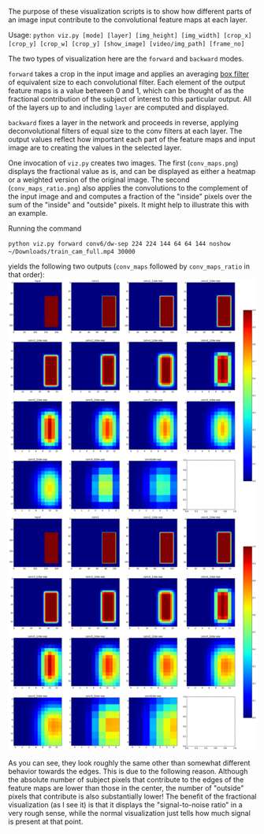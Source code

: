 The purpose of these visualization scripts is to show how different parts of an image input contribute to the convolutional feature maps at each layer.

Usage: `python viz.py [mode] [layer] [img_height] [img_width] [crop_x] [crop_y] [crop_w] [crop_y] [show_image] [video/img_path] [frame_no]`

The two types of visualization here are the `forward` and `backward` modes.

`forward` takes a crop in the input image and applies an averaging [box filter](https://en.wikipedia.org/wiki/Box_blur) of equivalent size to each convolutional filter. Each element of the output feature maps is a value between 0 and 1, which can be thought of as the fractional contribution of the subject of interest to this particular output. All of the layers up to and including `layer` are computed and displayed.

`backward` fixes a layer in the network and proceeds in reverse, applying deconvolutional filters of equal size to the conv filters at each layer. The output values reflect how important each part of the feature maps and input image are to creating the values in the selected layer.

One invocation of `viz.py` creates two images. The first (`conv_maps.png`) displays the fractional value as is, and can be displayed as either a heatmap or a weighted version of the original image. The second (`conv_maps_ratio.png`) also applies the convolutions to the complement of the input image and and computes a fraction of the "inside" pixels over the sum of the "inside" and "outside" pixels. It might help to illustrate this with an example.

Running the command
```
python viz.py forward conv6/dw-sep 224 224 144 64 64 144 noshow ~/Downloads/train_cam_full.mp4 30000
```
yields the following two outputs (`conv_maps` followed by `conv_maps_ratio` in that order):
![](img/forward_conv_maps_ex.png)
![](img/forward_conv_maps_ratio_ex.png)

As you can see, they look roughly the same other than somewhat different behavior towards the edges. This is due to the following reason. Although the absolute number of subject pixels that contribute to the edges of the feature maps are lower than those in the center, the number of "outside" pixels that contribute is also substantially lower! The benefit of the fractional visualization (as I see it) is that it displays the "signal-to-noise ratio" in a very rough sense, while the normal visualization just tells how much signal is present at that point.
